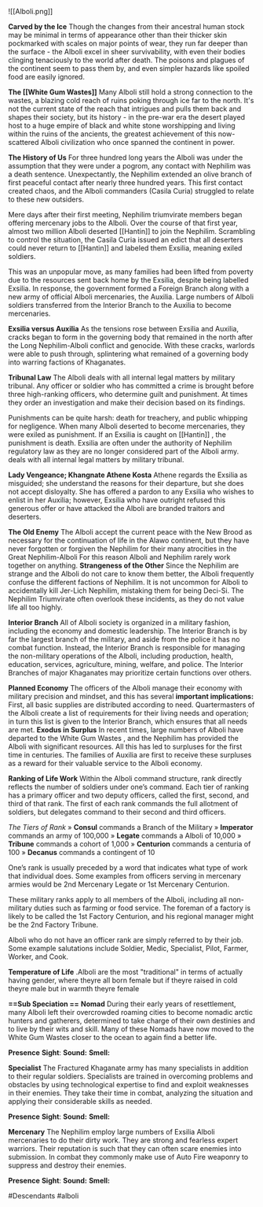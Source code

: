![[Alboli.png]]

**Carved by the Ice**
Though the changes from their ancestral human stock may be minimal in terms of
appearance other than their thicker skin pockmarked with scales on major points of wear, they run far deeper than the surface - the Alboli excel in sheer survivability,
with even their bodies  clinging tenaciously to the world after death. The poisons
and plagues of the continent seem to pass them by, and even simpler hazards like
spoiled food are easily ignored.

**The [[White Gum Wastes]]**
Many Alboli still hold a strong connection to the wastes, a blazing cold reach of ruins poking through ice far to the north. It's not the current state of the reach that intrigues and pulls them back and shapes their society, but its history - in the pre-war era the desert played host to a huge empire of black and white stone worshipping and living within the ruins of the ancients, the greatest achievement of this now-scattered Alboli civilization who once spanned the continent in power.

**The History of Us**
For three hundred long years the Alboli was under the assumption that they were under a pogrom, any contact with Nephilim was a death sentence. Unexpectantly, the Nephilim extended an olive branch of first peaceful contact after nearly three hundred years.  This first contact created chaos, and the Alboli commanders (Casila Curia) struggled to relate to these new outsiders. 

Mere days after their first meeting, Nephilim triumvirate members began offering mercenary jobs to the Alboli. Over the course of that first year, almost two million Alboli deserted [[Hantin]] to join the Nephilim. Scrambling to control the situation, the Casila Curia issued an edict that all deserters could never return to [[Hantin]] and labeled them Exsilia, meaning exiled soldiers.

This was an unpopular move, as many families had been lifted from poverty due to the resources sent back home by the Exsilia, despite being labelled Exsilia. In response, the government formed a Foreign Branch along with a new army of official Alboli mercenaries,
the Auxilia. Large numbers of Alboli soldiers transferred from the Interior Branch to the Auxilia to become mercenaries. 

**Exsilia versus Auxilia**
As the tensions rose between Exsilia and Auxilia, cracks began to form in the governing body that remained in the north after the Long Nephilim-Alboli conflict and genocide. With these cracks, warlords were able to push through, splintering what remained of a governing body into warring factions of Khaganates.

**Tribunal Law**
The Alboli deals with all internal legal matters by military tribunal. Any officer or soldier who has committed a crime is brought before three high-ranking officers, who determine guilt and punishment. At times they order an investigation and make their decision based on its findings.

Punishments can be quite harsh: death for treachery, and public whipping for negligence. When many Alboli deserted to become mercenaries, they were exiled as punishment. If an Exsilia is caught on [[Hantin]] , the punishment is death. Exsilia  are often under the authority of Nephilim regulatory law as they are no longer considered part of the Alboli army. deals with all internal legal matters by military tribunal.

**Lady Vengeance; Khangnate Athene Kosta**
Athene regards the Exsilia as misguided; she understand the reasons for their departure, but she does not accept disloyalty. She has offered a pardon to any Exsilia who wishes to enlist in her Auxilia; however, Exsilia who have outright refused this generous offer
or have attacked the Alboli are branded traitors and deserters.

**The Old Enemy**
The Alboli accept the current peace with the New Brood as necessary for the continuation of life in the Alawo continent, but they have never forgotten or forgiven the Nephilim for their many atrocities in the Great Nephilim-Alboli For this reason Alboli and Nephilim
rarely work together on anything.
	**Strangeness of the Other**
	Since the Nephilim are strange and the Alboli do not care to know them better, the Alboli frequently confuse the different factions of Nephilim. It is not uncommon for Alboli to accidentally kill Jer-Lich Nephilim, mistaking them for being Deci-Si. The Nephilim Triumvirate often overlook these incidents, as they do not value life all too highly.

**Interior Branch**
All of Alboli society is organized in a military fashion, including the economy and domestic leadership. The Interior Branch is by far the largest branch of the military, and aside from the police it has no combat function. Instead, the Interior Branch is responsible for managing the non-military operations of the Alboli, including production, health, education, services, agriculture, mining, welfare, and police. The Interior Branches of major Khaganates may prioritize certain functions over others.

**Planned Economy**
The officers of the Alboli manage their economy with military precision and mindset, and this has several **important implications:**
First, all basic supplies are distributed according to need. Quartermasters of the Alboli create a list of requirements for their living needs and operation; in turn this list is given to the Interior Branch, which ensures that all needs are met.
	**Exodus in Surplus**
	In recent times, large numbers of Alboli have departed to the White Gum Wastes , and the Nephilim has provided the Alboli with significant resources. All this has led to surpluses for the first time in centuries. The families of Auxilia are first to receive these surpluses as a reward for their valuable service to the Alboli economy.

**Ranking of Life Work**
Within the Alboli command structure, rank directly reflects the number of soldiers under one’s command. Each tier of ranking has a primary officer and two deputy officers, called the first, second, and third of that rank. The first of each rank commands the full allotment of soldiers, but delegates command to their second and third officers.

*The Tiers of Rank*
» **Consul** commands a Branch of the Military
» **Imperator** commands an army of 100,000
» **Legate** commands a Alboli of 10,000
» **Tribune** commands a cohort of 1,000
» **Centurion** commands a centuria of 100
» **Decanus** commands a contingent of 10

One’s rank is usually preceded by a word that indicates what type of work that individual does. Some examples from officers serving in mercenary armies would be 2nd Mercenary Legate or 1st Mercenary Centurion.

These military ranks apply to all members of the Alboli, including all non-military duties such as farming or food service. The foreman of a factory is likely to be called the 1st Factory Centurion, and his regional manager might be the 2nd Factory Tribune.

Alboli who do not have an officer rank are simply referred to by their job. Some example salutations include Soldier, Medic, Specialist, Pilot, Farmer, Worker, and Cook.

**Temperature of Life**
.Alboli are the most "traditional" in terms of actually having gender, where theyre all born female but if theyre raised in cold theyre male but in warmth theyre female


**==Sub Speciation ==**
**Nomad**
During their early years of resettlement, many Alboli left their
overcrowded roaming cities to become nomadic arctic hunters and gatherers,
determined to take charge of their own destinies and to live by their wits and skill. Many of these Nomads have now moved to the White Gum Wastes closer to the ocean to again find a better life. 

**Presence** 
**Sight**: 
**Sound:** 
**Smell:** 

**Specialist**
The Fractured Khaganate army has many specialists in addition to their regular
soldiers. Specialists are trained in overcoming problems and obstacles
by using technological expertise to find and exploit weaknesses in
their enemies. They take their time in combat, analyzing the situation
and applying their considerable skills as needed.

**Presence** 
**Sight**:
**Sound:** 
**Smell:** 

**Mercenary**
The Nephilim employ large numbers of Exsilia Alboli mercenaries to do their dirty work. They are strong and fearless expert warriors. Their reputation is such that they can often scare enemies into submission. In combat they commonly make use of Auto Fire weaponry to suppress and destroy their enemies.

**Presence** 
**Sight**:
**Sound:** 
**Smell:** 



#Descendants #alboli 